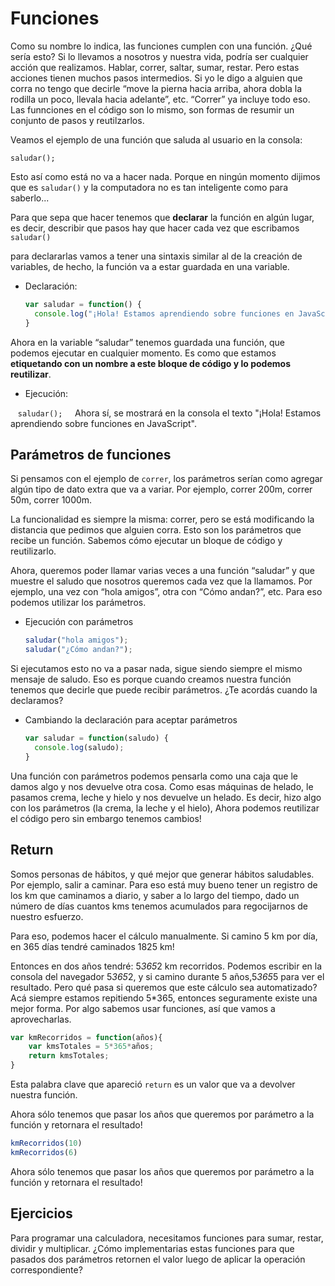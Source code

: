 # Funciones
Como su nombre lo indica, las funciones cumplen con una función. ¿Qué sería esto? 
Si lo llevamos a nosotros y nuestra vida, podría ser cualquier acción que realizamos. 
Hablar, correr, saltar, sumar, restar. Pero estas acciones tienen muchos pasos intermedios. 
Si yo le digo a alguien que corra no tengo que decirle “move la pierna hacia arriba, ahora dobla la rodilla un poco, 
llevala hacia adelante”, etc. 
“Correr” ya incluye todo eso. Las funnciones en el código son lo mismo, 
son formas de resumir un conjunto de pasos y reutilzarlos. 

Veamos el ejemplo de una función que saluda al usuario en la consola:

`saludar();`

Esto así como está no va a hacer nada. Porque en ningún momento dijimos que es `saludar()` y la computadora no es tan inteligente 
como para saberlo...

Para que sepa que hacer tenemos que **declarar** la función en algún lugar, es decir, describir que pasos hay que hacer
cada vez que escribamos `saludar()`


para declararlas vamos a tener una sintaxis similar al de la creación de variables, 
de hecho, la función va a estar guardada en una variable.

* Declaración:

    ```javascript
    var saludar = function() {
      console.log("¡Hola! Estamos aprendiendo sobre funciones en JavaScript");
    }
    ```


Ahora en la variable “saludar” tenemos guardada una función, que podemos ejecutar en cualquier momento. 
Es como que estamos **etiquetando con un nombre a este bloque de código y lo podemos reutilizar**. 

* Ejecución:

    `saludar();`
    
Ahora sí, se mostrará en la consola el texto "¡Hola! Estamos aprendiendo sobre funciones en JavaScript".


## Parámetros de funciones
Si pensamos con el ejemplo de `correr`, los parámetros serían como agregar algún tipo de dato extra que va a variar. 
Por ejemplo, correr 200m, correr 50m, correr 1000m. 

La funcionalidad es siempre la misma: correr, pero se está modificando
la distancia que pedimos que alguien corra. Esto son los parámetros que recibe un función.
Sabemos cómo ejecutar un bloque de código y reutilizarlo. 

Ahora, queremos poder llamar varias veces a una función “saludar” y
que muestre el saludo que nosotros queremos cada vez que la llamamos.
Por ejemplo, una vez con “hola amigos”, otra con “Cómo andan?”, etc. Para eso podemos utilizar los parámetros. 

* Ejecución con parámetros

    ```javascript
    saludar("hola amigos");
    saludar("¿Cómo andan?");
    ```


Si ejecutamos esto no va a pasar nada, sigue siendo siempre el mismo mensaje de saludo. 
Eso es porque cuando creamos nuestra función tenemos que decirle que puede recibir parámetros. ¿Te acordás cuando la declaramos?

* Cambiando la declaración para aceptar parámetros 

    ```javascript
    var saludar = function(saludo) {
      console.log(saludo);
    }
    ```

Una función con parámetros podemos pensarla como una caja que le damos algo y nos devuelve otra cosa.
Como esas máquinas de helado, le pasamos crema, leche y hielo y nos devuelve un helado. 
Es decir, hizo algo con los parámetros (la crema, la leche y el hielo),
Ahora podemos reutilizar el código pero sin embargo tenemos cambios! 

## Return
Somos personas de hábitos, y qué mejor que generar hábitos saludables. 
Por ejemplo, salir a caminar. Para eso está muy bueno tener un registro de los km que caminamos a diario, 
y saber a lo largo del tiempo, dado un número de días cuantos kms tenemos acumulados para regocijarnos de nuestro esfuerzo.

Para eso, podemos hacer el cálculo manualmente. Si camino 5 km por día, en 365 días tendré caminados 1825 km! 

Entonces en dos años tendré: 5*365*2 km recorridos.
Podemos escribir en la consola del navegador 5*365*2, y si camino durante 5 años,5*365*5 para ver el resultado. 
Pero qué pasa si queremos que este cálculo sea automatizado? 
Acá siempre estamos repitiendo 5*365, entonces seguramente existe una mejor forma. 
Por algo sabemos usar funciones, así que vamos a aprovecharlas.
```javascript
var kmRecorridos = function(años){
    var kmsTotales = 5*365*años; 
    return kmsTotales;
}
```

Esta palabra clave que apareció `return` es un valor que va a devolver nuestra función. 

Ahora sólo tenemos que pasar los años que queremos por parámetro a la función y retornara el resultado!
```javascript
kmRecorridos(10)  
kmRecorridos(6)
```

Ahora sólo tenemos que pasar los años que queremos por parámetro a la función y retornara el resultado!

## Ejercicios
Para programar una calculadora, necesitamos funciones para sumar, restar, dividir y multiplicar. 
¿Cómo implementarias estas funciones para que pasados dos parámetros retornen el valor luego de aplicar la operación correspondiente?
